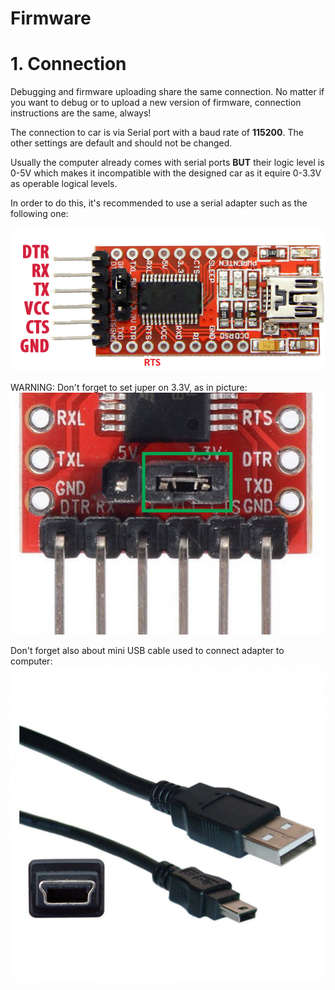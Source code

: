 # Firmware

# 1. Connection

Debugging and firmware uploading share the same connection. No matter if you want to debug or to upload a new version of firmware, connection instructions are the same, always!

The connection to car is via Serial port with a baud rate of **115200**. The other settings are default and should not be changed.

Usually the computer already comes with serial ports **BUT** their logic level is 0-5V which makes it incompatible with the designed car as it equire 0-3.3V as operable logical levels.

In order to do this, it's recommended to use a serial adapter such as the following one: 

![serial adapter](docs/usb-ttl-ft232rl-pinout.png)

WARNING: Don't forget to set juper on 3.3V, as in picture:
![jumper](docs/serial_jumper.jpg)

Don't forget also about mini USB cable used to connect adapter to computer:
![miniusb cable](docs/miniusb_cable.jpg)

